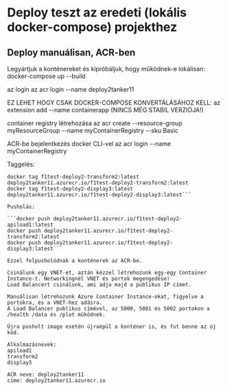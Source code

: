 # Deploy teszt az eredeti (lokális docker-compose) projekthez

## Deploy manuálisan, ACR-ben

Legyártjuk a konténereket és kipróbáljuk, hogy működnek-e lokálisan:
docker-compose up --build


az login
az acr login --name deploy2tanker11


EZ LEHET HOGY CSAK DOCKER-COMPOSE KONVERTÁLÁSÁHOZ KELL:
az extension add --name containerapp
(NINCS MÉG STABIL VERZIÓJA!)

container registry létrehozása
az acr create --resource-group myResourceGroup --name myContainerRegistry --sku Basic

ACR-be bejelentkezés docker CLI-vel
az acr login --name myContainerRegistry

Taggelés:

```docker tag f1test-deploy2-apiload1:latest deploy2tanker11.azurecr.io/f1test-deploy2-apiload1:latest
docker tag f1test-deploy2-transform2:latest deploy2tanker11.azurecr.io/f1test-deploy2-transform2:latest
docker tag f1test-deploy2-display3:latest deploy2tanker11.azurecr.io/f1test-deploy2-display3:latest```

Pusholás:

```docker push deploy2tanker11.azurecr.io/f1test-deploy2-apiload1:latest
docker push deploy2tanker11.azurecr.io/f1test-deploy2-transform2:latest
docker push deploy2tanker11.azurecr.io/f1test-deploy2-display3:latest```

Ezzel felpusholódnak a konténerek az ACR-be.

Csinálunk egy VNET-et, aztán kézzel létrehozunk egy-egy Container Instance-t. Networkingnél VNET és portok megengedése!
Load Balancert csinálunk, ami adja majd a publikus IP címet.

Manuálisan létrehozunk Azure Container Instance-okat, figyelve a portokra, és a VNET-hez adásra.
A Load Balancer publikus címével, az 5000, 5001 és 5002 portokon a /health /data és /plot működnek.

Újra pusholt image esetén újraépül a konténer is, és fut benne az új kód.

Alkalmazásnevek:
apiload1
transform2
display3

ACR neve: deploy2tanker11
címe: deploy2tanker11.azurecr.io
